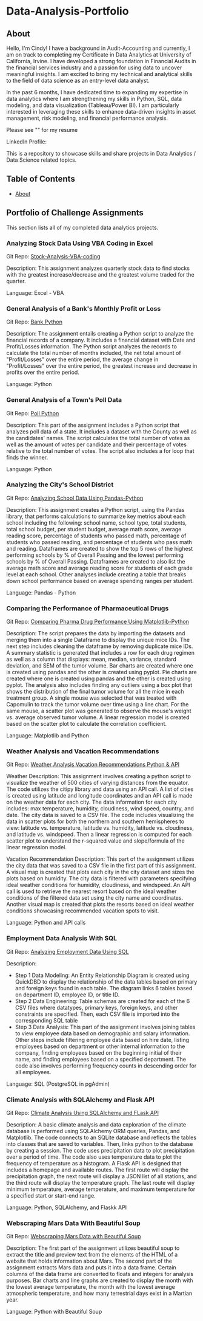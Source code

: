 # Data-Analysis-Portfolio
## About ##

Hello, I'm Cindy! I have a background in Audit-Accounting and currently, I am on track to completing my Certificate in Data Analytics at University of California, Irvine. I have developed a strong foundation in Financial Audits in the financial services industry and a passion for using data to uncover meaningful insights. I am excited to bring my technical and analytical skills to the field of data science as an entry-level data analyst.

In the past 6 months, I have dedicated time to expanding my expertise in data analytics where I am strengthening my skills in Python, SQL, data modeling, and data visualization (Tableau/Power BI). I am particularly interested in leveraging these skills to enhance data-driven insights in asset management, risk modeling, and financial performance analysis.

Please see "" for my resume

LinkedIn Profile: 

This is a repository to showcase skills and share projects in Data Analytics / Data Science related topics.

## Table of Contents ##

- [About](#About)


## Portfolio of Challenge Assignments ##
This section lists all of my completed data analytics projects. 

### Analyzing Stock Data Using VBA Coding in Excel
Git Repo: [Stock-Analysis-VBA-coding](https://github.com/cindawwgg/Stock-Analysis-VBA-coding/tree/main)

Description:
This assignment analyzes quarterly stock data to find stocks with the greatest increase/decrease and the greatest volume traded for the quarter.

Language:
Excel - VBA

### General Analysis of a Bank's Monthly Profit or Loss
Git Repo: [Bank Python](https://github.com/cindyd97/Bank-Poll-Python/tree/main)

Description: The assignment entails creating a Python script to analyze the financial records of a company. It includes a financial dataset with Date and Profit/Losses information. The Python script analyzes the records to calculate the total number of months included, the net total amount of "Profit/Losses" over the entire period, the average change in "Profit/Losses" over the entire period, the greatest increase and decrease in profits over the entire period.

Language:
Python

### General Analysis of a Town's Poll Data
Git Repo: [Poll Python](https://github.com/cindyd97/Bank-Poll-Python/tree/main)

Description: This part of the assignment includes a Python script that analyzes poll data of a state. It includes a dataset with the County as well as the candidates' names. The script calculates the total number of votes as well as the amount of votes per candidate and their percentage of votes relative to the total number of votes. The script also includes a for loop that finds the winner.

Language:
Python

### Analyzing the City's School District
Git Repo: [Analyzing School Data Using Pandas-Python](https://github.com/cindyd97/Analyzing_School_Data-Pandas-Python)

Description: This assignment creates a Python script, using the Pandas library, that performs calculations to summarize key metrics about each school including the following: school name, school type, total students, total school budget, per student budget, average math score, average reading score, percentage of students who passed math, percentage of students who passed reading, and percentage of students who pass math and reading. Dataframes are created to show the top 5 rows of the highest performing schools by % of Overall Passing and the lowest performing schools by % of Overall Passing. Dataframes are created to also list the average math score and average reading score for students of each grade level at each school. Other analyses include creating a table that breaks down school performance based on average spending ranges per student.

Language:
Pandas - Python

### Comparing the Performance of Pharmaceutical Drugs
Git Repo: [Comparing Pharma Drug Performance Using Matplotlib-Python](https://github.com/cindyd97/Comparing_Pharma_Drug_Performance)

Description: The script prepares the data by importing the datasets and merging them into a single Dataframe to display the unique mice IDs. The next step includes cleaning the dataframe by removing duplicate mice IDs. A summary statistic is generated that includes a row for each drug regimen as well as a column that displays: mean, median, variance, standard deviation, and SEM of the tumor volume. Bar charts are created where one is created using pandas and the other is created using pyplot. Pie charts are created where one is created using pandas and the other is created using pyplot. The analysis also includes finding any outliers using a box plot that shows the distribution of the final tumor volume for all the mice in each treatment group. A single mouse was selected that was treated with Capomulin to track the tumor volume over time using a line chart. For the same mouse, a scatter plot was generated to observe the mouse's weight vs. average observed tumor volume. A linear regression model is created based on the scatter plot to calculate the correlation coefficient.

Language:
Matplotlib and Python

### Weather Analysis and Vacation Recommendations
Git Repo: [Weather Analysis Vacation Recommendations Python & API](https://github.com/cindyd97/Weather_Analysis_Python-API/tree/main)

Weather Description: This assignment involves creating a python script to visualize the weather of 500 cities of varying distances from the equator. The code utilizes the citipy library and data using an API call. A list of cities is created using latitude and longitude coordinates and an API call is made on the weather data for each city. The data information for each city includes: max temperature, humidity, cloudiness, wind speed, country, and date. The city data is saved to a CSV file. The code includes visualizing the data in scatter plots for both the northern and southern hemispheres to view: latitude vs. temperature, latitude vs. humidity, latitude vs. cloudiness, and latitude vs. windspeed. Then a linear regression is computed for each scatter plot to understand the r-squared value and slope/formula of the linear regression model.

Vacation Recommendation Description: This part of the assignment utilizes the city data that was saved to a CSV file in the first part of this assignment. A visual map is created that plots each city in the city dataset and sizes the plots based on humidity. The city data is filtered with parameters specifying ideal weather conditions for humidity, cloudiness, and windspeed. An API call is used to retrieve the nearest resort based on the ideal weather conditions of the filtered data set using the city name and coordinates. Another visual map is created that plots the resorts based on ideal weather conditions showcasing recommended vacation spots to visit.

Language:
Python and API calls

### Employment Data Analysis With SQL
Git Repo: [Analyzing Employment Data Using SQL](https://github.com/cindyd97/Employment-Data-Analysis-with-SQL/tree/main)

Description: 
- Step 1 Data Modeling: An Entity Relationship Diagram is created using QuickDBD to display the relationship of the data tables based on primary and foreign keys found in each table. The diagram links 6 tables based on department ID, employee ID, or title ID.
- Step 2 Data Engineering: Table schemas are created for each of the 6 CSV files where datatypes, primary keys, foreign keys, and other constraints are specified. Then, each CSV file is imported into the corresponding SQL table
- Step 3 Data Analysis: This part of the assignment involves joining tables to view employee data based on demographic and salary information. Other steps include filtering employee data based on hire date, listing employees based on department or other internal information to the company, finding employees based on the beginning initial of their name, and finding employees based on a specified department. The code also involves performing frequency counts in descending order for all employees.

Language:
SQL (PostgreSQL in pgAdmin)

### Climate Analysis with SQLAlchemy and Flask API
Git Repo: [Climate Analysis Using SQLAlchemy and FLask API](https://github.com/cindyd97/Climate-Analysis-Using-SQLAlchemy-Flask-API)

Description: A basic climate analysis and data exploration of the climate database is performed using SQLAlchemy ORM queries, Pandas, and Matplotlib. The code connects to an SQLite database and reflects the tables into classes that are saved to variables. Then, links python to the database by creating a session. The code uses precipitation data to plot precipitation over a period of time. The code also uses temperature data to plot the frequency of temperature as a histogram. A Flask API is designed that includes a homepage and available routes. The first route will display the precipitation graph, the next route will display a JSON list of all stations, and the third route will display the temperature graph. The last route will display minimum temperature, average temperature, and maximum temperature for a specified start or start-end range.

Language:
Python, SQLAlchemy, and Flaskk API

### Webscraping Mars Data With Beautiful Soup
Git Repo: [Webscraping Mars Data with Beautiful Soup](https://github.com/cindyd97/Webscraping-Mars-Data-Beautiful-Soup)

Description: The first part of the assignment utilizes beautiful soup to extract the title and preview text from the elements of the HTML of a website that holds information about Mars. The second part of the assignment extracts Mars data and puts it into a data frame. Certain columns of the data frame are converted to floats and integers for analysis purposes. Bar charts and line graphs are created to display the month with the lowest average temperature, the month with the lowest average atmospheric temperature, and how many terrestrial days exist in a Martian year.

Language:
Python with Beautiful Soup







